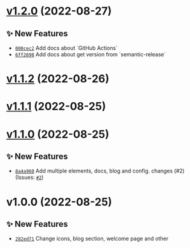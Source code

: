# [v1.2.0](https://github.com/size-up/docs/compare/v1.1.2...v1.2.0) (2022-08-27)

## ✨ New Features
- [`000cec2`](https://github.com/size-up/docs/commit/000cec2)  Add docs about &#x60;GitHub Actions&#x60; 
- [`6ff2698`](https://github.com/size-up/docs/commit/6ff2698)  Add docs about get version from &#x60;semantic-release&#x60;

# [v1.1.2](https://github.com/size-up/docs/compare/v1.1.1...v1.1.2) (2022-08-26)

# [v1.1.1](https://github.com/size-up/docs/compare/v1.1.0...v1.1.1) (2022-08-25)

# [v1.1.0](https://github.com/size-up/docs/compare/v1.0.0...v1.1.0) (2022-08-25)

## ✨ New Features
- [`8a4a960`](https://github.com/size-up/docs/commit/8a4a960)  Add multiple elements, docs, blog and config. changes (#2) (Issues: [`#2`](https://github.com/size-up/docs/issues/2))

# v1.0.0 (2022-08-25)

## ✨ New Features
- [`282ed71`](https://github.com/size-up/docs/commit/282ed71)  Change icons, blog section, welcome page and other
